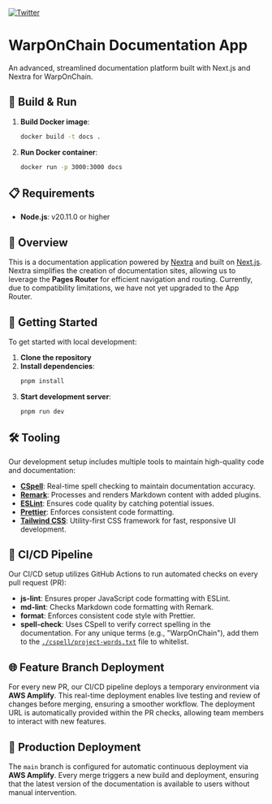 [![Twitter](https://img.shields.io/twitter/follow/inkonchain)](https://x.com/WarpOnChain)

# WarpOnChain Documentation App

An advanced, streamlined documentation platform built with Next.js and Nextra for WarpOnChain.

## 🚀 Build & Run

1. **Build Docker image**:
   ```bash
   docker build -t docs .
   ```

2. **Run Docker container**:
   ```bash
   docker run -p 3000:3000 docs
   ```

## 📋 Requirements

* **Node.js**: v20.11.0 or higher

## 📖 Overview

This is a documentation application powered by [Nextra](https://nextra.site/) and built on [Next.js](https://nextjs.org/). Nextra simplifies the creation of documentation sites, allowing us to leverage the **Pages Router** for efficient navigation and routing. Currently, due to compatibility limitations, we have not yet upgraded to the App Router.

## 🏁 Getting Started

To get started with local development:

1. **Clone the repository**
2. **Install dependencies**:
   ```bash
   pnpm install
   ```
3. **Start development server**:
   ```bash
   pnpm run dev
   ```

## 🛠 Tooling

Our development setup includes multiple tools to maintain high-quality code and documentation:

* **[CSpell](https://cspell.org/)**: Real-time spell checking to maintain documentation accuracy.
* **[Remark](https://remark.js.org/)**: Processes and renders Markdown content with added plugins.
* **[ESLint](https://eslint.org/)**: Ensures code quality by catching potential issues.
* **[Prettier](https://prettier.io/)**: Enforces consistent code formatting.
* **[Tailwind CSS](https://tailwindcss.com/)**: Utility-first CSS framework for fast, responsive UI development.

## 🚦 CI/CD Pipeline

Our CI/CD setup utilizes GitHub Actions to run automated checks on every pull request (PR):

* **js-lint**: Ensures proper JavaScript code formatting with ESLint.
* **md-lint**: Checks Markdown code formatting with Remark.
* **format**: Enforces consistent code style with Prettier.
* **spell-check**: Uses CSpell to verify correct spelling in the documentation. For any unique terms (e.g., "WarpOnChain"), add them to the [`./cspell/project-words.txt`](./cspell/project-words.txt) file to whitelist.

## 🌐 Feature Branch Deployment

For every new PR, our CI/CD pipeline deploys a temporary environment via **AWS Amplify**. This real-time deployment enables live testing and review of changes before merging, ensuring a smoother workflow. The deployment URL is automatically provided within the PR checks, allowing team members to interact with new features.

## 🚀 Production Deployment

The `main` branch is configured for automatic continuous deployment via **AWS Amplify**. Every merge triggers a new build and deployment, ensuring that the latest version of the documentation is available to users without manual intervention.

